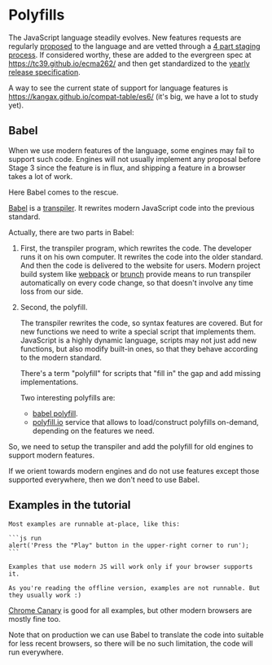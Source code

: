 
# Polyfills

The JavaScript language steadily evolves. New features requests are regularly [proposed](https://github.com/tc39/proposals) to the language and are vetted through a [4 part staging process](https://tc39.github.io/process-document/). If considered worthy, these are added to the evergreen spec at <https://tc39.github.io/ecma262/> and then get standardized to the [yearly release specification](http://www.ecma-international.org/publications/standards/Ecma-262.htm).

A way to see the current state of support for language features is <https://kangax.github.io/compat-table/es6/> (it's big, we have a lot to study yet).

## Babel

When we use modern features of the language, some engines may fail to support such code. Engines will not usually implement any proposal before Stage 3 since the feature is in flux, and shipping a feature in a browser takes a lot of work.

Here Babel comes to the rescue.

[Babel](https://babeljs.io) is a [transpiler](https://en.wikipedia.org/wiki/Source-to-source_compiler). It rewrites modern JavaScript code into the previous standard.

Actually, there are two parts in Babel:

1. First, the transpiler program, which rewrites the code. The developer runs it on his own computer. It rewrites the code into the older standard. And then the code is delivered to the website for users. Modern project build system like [webpack](https://webpack.js.org/) or [brunch](http://brunch.io/) provide means to run transpiler automatically on every code change, so that doesn't involve any time loss from our side.

2. Second, the polyfill.

    The transpiler rewrites the code, so syntax features are covered. But for new functions we need to write a special script that implements them. JavaScript is a highly dynamic language, scripts may not just add new functions, but also modify built-in ones, so that they behave according to the modern standard.

    There's a term "polyfill" for scripts that "fill in" the gap and add missing implementations.

    Two interesting polyfills are:
    - [babel polyfill](https://babeljs.io/docs/usage/polyfill/).
    - [polyfill.io](http://polyfill.io) service that allows to load/construct polyfills on-demand, depending on the features we need.

So, we need to setup the transpiler and add the polyfill for old engines to support modern features.

If we orient towards modern engines and do not use features except those supported everywhere, then we don't need to use Babel.

## Examples in the tutorial


````online
Most examples are runnable at-place, like this:

```js run
alert('Press the "Play" button in the upper-right corner to run');
```

Examples that use modern JS will work only if your browser supports it.
````

```offline
As you're reading the offline version, examples are not runnable. But they usually work :)
```

[Chrome Canary](https://www.google.com/chrome/browser/canary.html) is good for all examples, but other modern browsers are mostly fine too.

Note that on production we can use Babel to translate the code into suitable for less recent browsers, so there will be no such limitation, the code will run everywhere.
